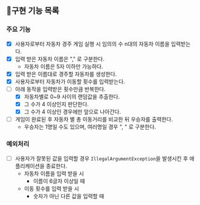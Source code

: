 ## 📝구현 기능 목록

### 주요 기능

- [X] 사용자로부터 자동차 경주 게임 실행 시 임의의 수 n대의 자동차 이름을 입력받는다.
- [X] 입력 받은 자동차 이름은 "," 로 구분한다.
    - 자동차 이름은 5자 이하만 가능하다.
- [X] 입력 받은 이름대로 경주할 자동차를 생성한다.
- [X] 사용자로부터 자동차가 이동할 횟수를 입력받는다.
- [ ] 아래 동작을 입력받은 횟수만큼 반복한다.
    - [X] 자동차별로 0~9 사이의 랜덤값을 추출한다.
    - [X] 그 수가 4 이상인지 판단한다.
    - [X] 그 수가 4 이상인 경우에만 앞으로 나아간다.
- [ ] 게임이 완료된 후 자동차 별 총 이동거리를 비교한 뒤 우승자를 출력한다.
    - 우승자는 1명일 수도 있으며, 여러명일 경우 ", " 로 구분한다.

### 예외처리

- [ ] 사용자가 잘못된 값을 입력할 경우 `IllegalArgumentException`을 발생시킨 후 애플리케이션을 종료한다.
    - 자동차 이름을 입력 받을 시
        - 이름이 6글자 이상일 때
    - 이동 횟수를 입력 받을 시
        - 숫자가 아닌 다른 값을 입력할 때